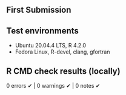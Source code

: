 ## First Submission

## Test environments
* Ubuntu 20.04.4 LTS, R 4.2.0
* Fedora Linux, R-devel, clang, gfortran

## R CMD check results (locally)
0 errors ✔ | 0 warnings ✔ | 0 notes ✔
